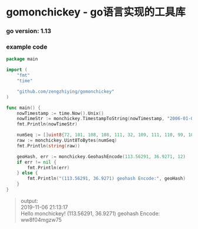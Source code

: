 # gomonchickey - go语言实现的工具库
### go version: 1.13

### example code

```go
package main

import (
    "fmt"
    "time"

    "github.com/zengzhiying/gomonchickey"
)

func main() {
    nowTimestamp := time.Now().Unix()
    nowTimeStr := monchickey.TimestampToString(nowTimestamp, "2006-01-02 15:04:05")
    fmt.Println(nowTimeStr)

    numSeq := []uint8{72, 101, 108, 108, 111, 32, 109, 111, 110, 99, 104, 105, 99, 107, 101, 121, 33}
    raw := monchickey.Uint8ToBytes(numSeq)
    fmt.Println(string(raw))

    geoHash, err := monchickey.GeohashEncode(113.56291, 36.9271, 12)
    if err != nil {
        fmt.Println(err)
    } else {
        fmt.Println("(113.56291, 36.9271) geohash Encode:", geoHash)
    }
}

```
> output:  
2019-11-06 21:13:17  
Hello monchickey!
(113.56291, 36.9271) geohash Encode: ww8f04mgzw75
